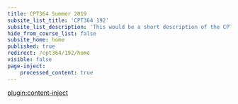 ```yaml
---
title: CPT364 Summer 2019
subsite_list_title: 'CPT364 192'
subsite_list_description: 'This would be a short description of the CPT364 Summer 2019 course.'
hide_from_course_list: false
subsite_home: home
published: true
redirect: /cpt364/192/home
visible: false
page-inject:
    processed_content: true
---
```


[plugin:content-inject](/cpt364/192/home/_reminders)
